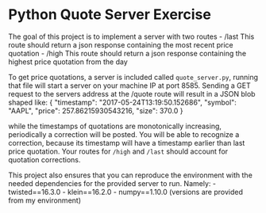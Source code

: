 # Python Quote Server Exercise

The goal of this project is to implement a server with two routes
    - /last
      This route should return a json response containing the most recent price quotation
    - /high
      This route should return a json response containing the highest price quotation from the day

To get price quotations, a server is included called `quote_server.py`, running that file will start a server on your machine IP at port 8585.
Sending a GET request to the servers address at the /quote route will result in a JSON blob shaped like:
    { "timestamp": "2017-05-24T13:19:50.152686", 
      "symbol": "AAPL", 
      "price": 257.86215930543216, 
      "size": 370.0
    }

while the timestamps of quotations are monotonically increasing, periodically a correction will be posted. You will be able to recognize a correction,
because its timestamp will have a timestamp earlier than last price quotation. Your routes for `/high` and `/last` should account for quotation corrections.

This project also ensures that you can reproduce the environment with the needed dependencies for the provided server to run.
 Namely:
     - twisted==16.3.0
     - klein==16.2.0
     - numpy==1.10.0
 (versions are provided from my environment)

